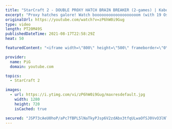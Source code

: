 ```yaml
---
title: "StarCraft 2 - DOUBLE PROXY HATCH BRAIN BREAKER (2-games) | Kaboom Baby #10"
excerpt: "Proxy hatches galore! Watch booooooooooooooooooom (with 19 Os!) jolt things up in these Zerg versus Terran StarCraft 2 matches. 🐷 Support PiG: https://www.pigstarcraft.com/support/  Check out her twitch: https://www.twitch.tv/booooooooooooooooooom/ -- 🐖 Watch live on https://www.twitch.tv/x5_pig 🎓"
originalUrl: https://youtube.com/watch?v=zP6hW0i9Gug
type: video
length: PT20M49S
publishedDateTime: 2021-08-17T22:58:29Z
heat: 50

featuredContent: "<iframe width=\"800\" height=\"500\" frameborder=\"0\" src=\"https://www.youtube.com/embed/zP6hW0i9Gug\" allow=\"accelerometer; autoplay; encrypted-media; gyroscope; picture-in-picture\" allowfullscreen></iframe>"

provider:
  name: PiG
  domain: youtube.com

topics:
  - StarCraft 2

images:
  - url: https://i.ytimg.com/vi/zP6hW0i9Gug/maxresdefault.jpg
    width: 1280
    height: 720
    isCached: true

secured: "JSP73cAeU0hoP/aPc7fBPL5lNaTkyPJsp6V2zdAbx3tfqULwaOfSJ0VvO3lNTBXLcWo0CAT2b91VVpN/AdGNcs1dRqgnq3E3GYbAAqRVscXhYoZm+0m7uRDKq8o0nbonKqd4hYSfP6PwmSAYoqtp6JCuo1m/9oISFJhGxRCv5RaCa2BHqEqR1Ov90eEpgreAXMF9gXFrBilyMRmwUCd2SIL9bxKU5vL1TIZMXURayGuy1aIfo2v+OYaQvKddeKotCaJ//TzmPfCO/bhRcfW4DF4c8fRrb+ZdjBkyWvQbeNDwbCfFL1mE7lJqJxrycQacjrvpEmeCurGKtVUdlR6UWU2i5BbmoMXBKIKUrCLmzioF6IJVSr9VeaL5a6wDhgCQaD+bEuCLDIZUpJ2Alp4svBUyNErHVTgPAuoKlaJvHbo=;v9m4u+t0MQGMFBTtRe0ctg=="
---
```


